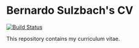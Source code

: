 # Bernardo Sulzbach's CV

[![Build Status](https://travis-ci.com/bernardosulzbach/cv.svg?branch=master)](https://travis-ci.com/bernardosulzbach/cv)

This repository contains my curriculum vitae.
